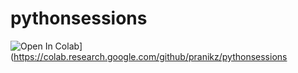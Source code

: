 # pythonsessions
![Open In Colab](https://colab.research.google.com/assets/colab-badge.svg)](https://colab.research.google.com/github/pranikz/pythonsessions
